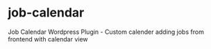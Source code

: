 job-calendar
============

Job Calendar Wordpress Plugin - Custom calender adding jobs from frontend with calendar view
